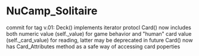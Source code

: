 # NuCamp_Solitaire
commit for tag v.01:
    Deck() implements iterator protocl
    Card() now includes both numeric value (self._value) for game behavior and "human" card value (self._card_value) for reading, latter may be deprecated in future
    Card() now has Card_Attributes method as a safe way of accessing card poperties